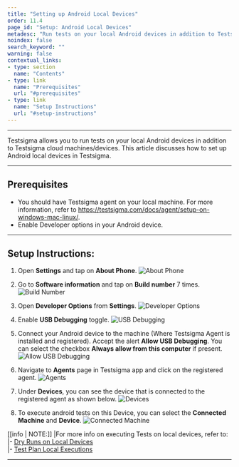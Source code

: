 ```yaml
---
title: "Setting up Android Local Devices"
order: 11.4
page_id: "Setup: Android Local Devices"
metadesc: "Run tests on your local Android devices in addition to Testsigma Cloud machines/devices. Learn how to setup Android Local Devices in Testsigma application."
noindex: false
search_keyword: ""
warning: false
contextual_links:
- type: section
  name: "Contents"
- type: link
  name: "Prerequisites"
  url: "#prerequisites"
- type: link
  name: "Setup Instructions"
  url: "#setup-instructions"
---
```


---

Testsigma allows you to run tests on your local Android devices in addition to Testsigma cloud machines/devices. This article discusses how to set up Android local devices in Testsigma.

---
## **Prerequisites**
- You should have Testsigma agent on your local machine. For more information, refer to https://testsigma.com/docs/agent/setup-on-windows-mac-linux/.
- Enable Developer options in your Android device. 

---
## **Setup Instructions:**
1. Open **Settings** and tap on **About Phone**.
![About Phone](https://s3.amazonaws.com/static-docs.testsigma.com/new_images/projects/applications/slaaphone3.png)

2. Go to **Software information** and tap on **Build number** 7 times. 
![Build Number](https://s3.amazonaws.com/static-docs.testsigma.com/new_images/projects/applications/slabuildno.png)


3. Open **Developer Options** from **Settings**.
![Developer Options](https://s3.amazonaws.com/static-docs.testsigma.com/new_images/projects/applications/sladevops.png)


4. Enable **USB Debugging** toggle. 
![USB Debugging](https://s3.amazonaws.com/static-docs.testsigma.com/new_images/projects/applications/slausbd.png)


5. Connect your Android device to the machine (Where Testsigma Agent is installed and registered). Accept the alert **Allow USB Debugging**. You can select the checkbox **Always allow from this computer** if present.
![Allow USB Debugging](https://s3.amazonaws.com/static-docs.testsigma.com/new_images/projects/applications/slausbdbconnect.png)


6. Navigate to **Agents** page in Testsigma app and click on the registered agent.
![Agents](https://s3.amazonaws.com/static-docs.testsigma.com/new_images/projects/applications/slaapge.png)


7. Under **Devices**, you can see the device that is connected to the registered agent as shown below.
![Devices](https://s3.amazonaws.com/static-docs.testsigma.com/new_images/projects/applications/sladevices.png)


8. To execute android tests on this Device, you can select the **Connected Machine** and **Device**. 
![Connected Machine](https://s3.amazonaws.com/static-docs.testsigma.com/new_images/projects/applications/slacmd.png)


[[info | NOTE:]]
|For more info on executing Tests on local devices, refer to: <br/>
|- [Dry Runs on Local Devices](https://testsigma.com/docs/runs/dry-runs-on-local-devices/) <br/>
|- [Test Plan Local Executions](https://testsigma.com/docs/runs/test-plans-on-local-devices/)<br/>

---